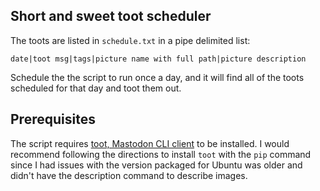 ## Short and sweet toot scheduler

The toots are listed in `schedule.txt` in a pipe delimited list:

    date|toot msg|tags|picture name with full path|picture description

Schedule the the script to run once a day, and it will find all of the toots scheduled for that day and toot them out.

## Prerequisites

The script requires [toot, Mastodon CLI client](https://toot.readthedocs.io/en/latest/index.html) to be installed. I would recommend following the directions to install `toot` with the `pip` command since I had issues with the version packaged for Ubuntu was older and didn't have the description command to describe images.

